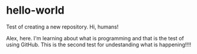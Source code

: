 # hello-world
Test of creating a new repository.
Hi, humans!

Alex, here. I'm learning about what is programming and that is the test of using GitHub.
This is the second test for undestanding what is happening!!!!

